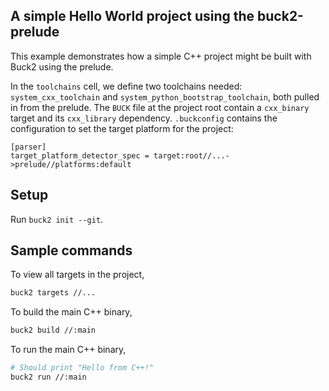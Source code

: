 ## A simple Hello World project using the buck2-prelude

This example demonstrates how a simple C++ project might be built with Buck2
using the prelude.

In the `toolchains` cell, we define two toolchains needed:
`system_cxx_toolchain` and `system_python_bootstrap_toolchain`, both pulled in
from the prelude. The `BUCK` file at the project root contain a `cxx_binary`
target and its `cxx_library` dependency. `.buckconfig` contains the
configuration to set the target platform for the project:

```
[parser]
target_platform_detector_spec = target:root//...->prelude//platforms:default
```

## Setup

Run `buck2 init --git`.

## Sample commands

To view all targets in the project,

```bash
buck2 targets //...
```

To build the main C++ binary,

```bash
buck2 build //:main
```

To run the main C++ binary,

```bash
# Should print "Hello from C++!"
buck2 run //:main
```
